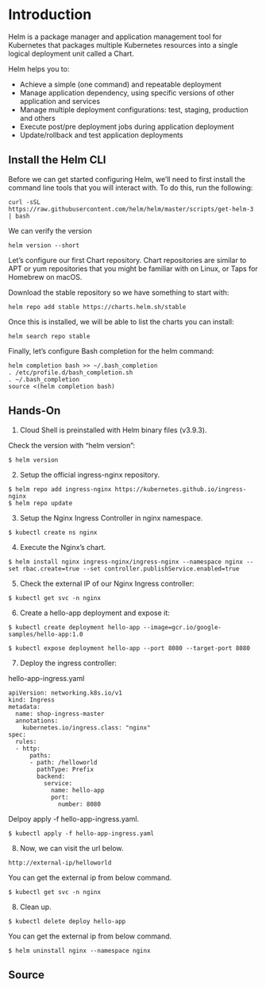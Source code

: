 # Introduction

Helm is a package manager and application management tool for Kubernetes that packages multiple Kubernetes resources into a single logical deployment unit called a Chart.

Helm helps you to:

- Achieve a simple (one command) and repeatable deployment
- Manage application dependency, using specific versions of other application and services
- Manage multiple deployment configurations: test, staging, production and others
- Execute post/pre deployment jobs during application deployment
- Update/rollback and test application deployments

## Install the Helm CLI

Before we can get started configuring Helm, we’ll need to first install the command line tools that you will interact with. To do this, run the following:

```
curl -sSL https://raw.githubusercontent.com/helm/helm/master/scripts/get-helm-3 | bash

```

We can verify the version

```
helm version --short
```

Let’s configure our first Chart repository. Chart repositories are similar to APT or yum repositories that you might be familiar with on Linux, or Taps for Homebrew on macOS.

Download the stable repository so we have something to start with:
```
helm repo add stable https://charts.helm.sh/stable
```

Once this is installed, we will be able to list the charts you can install:
```
helm search repo stable
```

Finally, let’s configure Bash completion for the helm command:
```
helm completion bash >> ~/.bash_completion
. /etc/profile.d/bash_completion.sh
. ~/.bash_completion
source <(helm completion bash)
```

## Hands-On

1. Cloud Shell is preinstalled with Helm binary files (v3.9.3).

Check the version with “helm version”:
```
$ helm version
```

2. Setup the official ingress-nginx repository.
```
$ helm repo add ingress-nginx https://kubernetes.github.io/ingress-nginx
$ helm repo update
```

3. Setup the Nginx Ingress Controller in nginx namespace.
```
$ kubectl create ns nginx
```

4. Execute the Nginx’s chart.
```
$ helm install nginx ingress-nginx/ingress-nginx --namespace nginx --set rbac.create=true --set controller.publishService.enabled=true
```

5. Check the external IP of our Nginx Ingress controller:
```
$ kubectl get svc -n nginx
```

6. Create a hello-app deployment and expose it:
```
$ kubectl create deployment hello-app --image=gcr.io/google-samples/hello-app:1.0

$ kubectl expose deployment hello-app --port 8080 --target-port 8080
```

7. Deploy the ingress controller:

hello-app-ingress.yaml
```
apiVersion: networking.k8s.io/v1
kind: Ingress
metadata:
  name: shop-ingress-master
  annotations:
    kubernetes.io/ingress.class: "nginx"
spec:
  rules:
  - http:
      paths:
      - path: /helloworld
        pathType: Prefix
        backend:
          service:
            name: hello-app
            port:
              number: 8080
```
Delpoy apply -f hello-app-ingress.yaml.
```
$ kubectl apply -f hello-app-ingress.yaml
```
8. Now, we can visit the url below. 
```
http://external-ip/helloworld
```
You can get the external ip from below command.
```
$ kubectl get svc -n nginx
```
8. Clean up. 
```
$ kubectl delete deploy hello-app
```
You can get the external ip from below command.
```
$ helm uninstall nginx --namespace nginx
```


## Source
